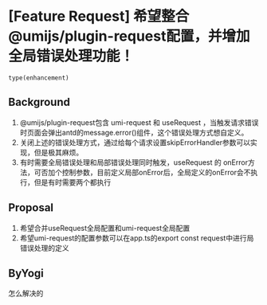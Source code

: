 # [Feature Request] 希望整合@umijs/plugin-request配置，并增加全局错误处理功能！

`type(enhancement)`

## Background

1. @umijs/plugin-request包含 umi-request 和 useRequest ，当触发请求错误时页面会弹出antd的message.error()组件，这个错误处理方式想自定义。
2. 关闭上述的错误处理方式，通过给每个请求设置skipErrorHandler参数可以实现，但是极其麻烦。
3. 有时需要全局错误处理和局部错误处理同时触发，useRequest 的 onError方法，可否加个控制参数，目前定义局部onError后，全局定义的onError会不执行，但是有时需要两个都执行

## Proposal

1. 希望合并useRequest全局配置和umi-request全局配置
2. 希望umi-request的配置参数可以在app.ts的export const request中进行局错误处理的定义

## ByYogi

怎么解决的
